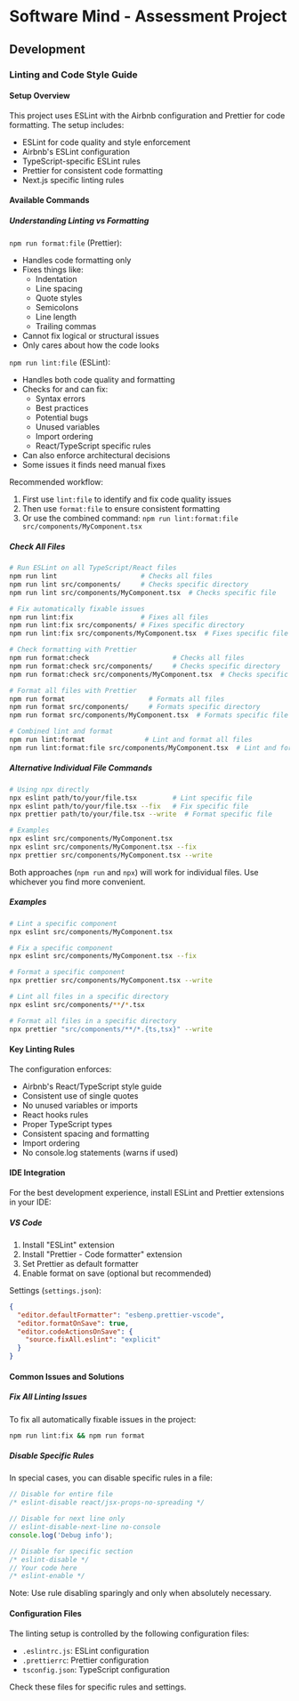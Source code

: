 # Software Mind - Assessment Project

## Development

### Linting and Code Style Guide

#### Setup Overview

This project uses ESLint with the Airbnb configuration and Prettier for code formatting. The setup includes:

- ESLint for code quality and style enforcement
- Airbnb's ESLint configuration
- TypeScript-specific ESLint rules
- Prettier for consistent code formatting
- Next.js specific linting rules

#### Available Commands

##### Understanding Linting vs Formatting

`npm run format:file` (Prettier):

- Handles code formatting only
- Fixes things like:
  - Indentation
  - Line spacing
  - Quote styles
  - Semicolons
  - Line length
  - Trailing commas
- Cannot fix logical or structural issues
- Only cares about how the code looks

`npm run lint:file` (ESLint):

- Handles both code quality and formatting
- Checks for and can fix:
  - Syntax errors
  - Best practices
  - Potential bugs
  - Unused variables
  - Import ordering
  - React/TypeScript specific rules
- Can also enforce architectural decisions
- Some issues it finds need manual fixes

Recommended workflow:

1. First use `lint:file` to identify and fix code quality issues
2. Then use `format:file` to ensure consistent formatting
3. Or use the combined command: `npm run lint:format:file src/components/MyComponent.tsx`

##### Check All Files

```bash
# Run ESLint on all TypeScript/React files
npm run lint                     # Checks all files
npm run lint src/components/     # Checks specific directory
npm run lint src/components/MyComponent.tsx  # Checks specific file

# Fix automatically fixable issues
npm run lint:fix                 # Fixes all files
npm run lint:fix src/components/ # Fixes specific directory
npm run lint:fix src/components/MyComponent.tsx  # Fixes specific file

# Check formatting with Prettier
npm run format:check                     # Checks all files
npm run format:check src/components/     # Checks specific directory
npm run format:check src/components/MyComponent.tsx  # Checks specific file

# Format all files with Prettier
npm run format                     # Formats all files
npm run format src/components/     # Formats specific directory
npm run format src/components/MyComponent.tsx  # Formats specific file

# Combined lint and format
npm run lint:format               # Lint and format all files
npm run lint:format:file src/components/MyComponent.tsx  # Lint and format specific file
```

##### Alternative Individual File Commands

```bash
# Using npx directly
npx eslint path/to/your/file.tsx         # Lint specific file
npx eslint path/to/your/file.tsx --fix   # Fix specific file
npx prettier path/to/your/file.tsx --write  # Format specific file

# Examples
npx eslint src/components/MyComponent.tsx
npx eslint src/components/MyComponent.tsx --fix
npx prettier src/components/MyComponent.tsx --write
```

Both approaches (`npm run` and `npx`) will work for individual files. Use whichever you find more convenient.

##### Examples

```bash
# Lint a specific component
npx eslint src/components/MyComponent.tsx

# Fix a specific component
npx eslint src/components/MyComponent.tsx --fix

# Format a specific component
npx prettier src/components/MyComponent.tsx --write

# Lint all files in a specific directory
npx eslint src/components/**/*.tsx

# Format all files in a specific directory
npx prettier "src/components/**/*.{ts,tsx}" --write
```

#### Key Linting Rules

The configuration enforces:

- Airbnb's React/TypeScript style guide
- Consistent use of single quotes
- No unused variables or imports
- React hooks rules
- Proper TypeScript types
- Consistent spacing and formatting
- Import ordering
- No console.log statements (warns if used)

#### IDE Integration

For the best development experience, install ESLint and Prettier extensions in your IDE:

##### VS Code

1. Install "ESLint" extension
2. Install "Prettier - Code formatter" extension
3. Set Prettier as default formatter
4. Enable format on save (optional but recommended)

Settings (`settings.json`):

```json
{
  "editor.defaultFormatter": "esbenp.prettier-vscode",
  "editor.formatOnSave": true,
  "editor.codeActionsOnSave": {
    "source.fixAll.eslint": "explicit"
  }
}
```

#### Common Issues and Solutions

##### Fix All Linting Issues

To fix all automatically fixable issues in the project:

```bash
npm run lint:fix && npm run format
```

##### Disable Specific Rules

In special cases, you can disable specific rules in a file:

```typescript
// Disable for entire file
/* eslint-disable react/jsx-props-no-spreading */

// Disable for next line only
// eslint-disable-next-line no-console
console.log('Debug info');

// Disable for specific section
/* eslint-disable */
// Your code here
/* eslint-enable */
```

Note: Use rule disabling sparingly and only when absolutely necessary.

#### Configuration Files

The linting setup is controlled by the following configuration files:

- `.eslintrc.js`: ESLint configuration
- `.prettierrc`: Prettier configuration
- `tsconfig.json`: TypeScript configuration

Check these files for specific rules and settings.
